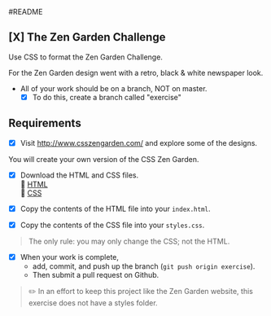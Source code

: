 #README

## [X] The Zen Garden Challenge

Use CSS to format the Zen Garden Challenge.

For the Zen Garden design went with a retro, black & white newspaper look.

- All of your work should be on a branch, NOT on master. 
	- [X] To do this, create a branch called "exercise"

## Requirements

- [X] Visit http://www.csszengarden.com/ and explore some of the designs.

You will create your own version of the CSS Zen Garden.

- [X] Download the HTML and CSS files.  
	:paperclip: [HTML](http://www.csszengarden.com/examples/index)  
	:paperclip: [CSS](http://www.csszengarden.com/examples/style.css)  

- [X] Copy the contents of the HTML file into your `index.html`.  
- [X] Copy the contents of the CSS file into your `styles.css`.  

> The only rule: you may only change the CSS; not the HTML.

- [X] When your work is complete, 
	- add, commit, and push up the branch (`git push origin exercise`). 
	- Then submit a pull request on Github.

> :pencil2:  In an effort to keep this project like the Zen Garden website, this exercise does not have a styles folder.

